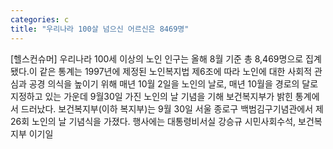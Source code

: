 ```yaml
---
categories: c
title: "우리나라 100살 넘으신 어르신은 8469명"
---
```

[헬스컨슈머] 우리나라 100세 이상의 노인 인구는 올해 8월 기준 총 8,469명으로 집계됐다.이 같은 통계는 1997년에 제정된 노인복지법 제6조에 따라 노인에 대한 사회적 관심과 공경 의식을 높이기 위해 매년 10월 2일을 노인의 날로, 매년 10월을 경로의 달로 지정하고 있는 가운데 9월30일 가진 노인의 날 기념을 기해 보건복지부가 밝힌 통계에서 드러났다. 보건복지부(이하 복지부)는 9월 30일 서울 종로구 백범김구기념관에서 제26회 노인의 날 기념식을 가졌다. 행사에는 대통령비서실 강승규 시민사회수석, 보건복지부 이기일